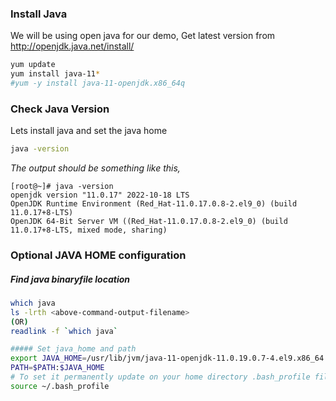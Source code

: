### Install Java
We will be using open java for our demo, Get latest version from http://openjdk.java.net/install/
```sh
yum update
yum install java-11*
#yum -y install java-11-openjdk.x86_64q
```

### Check Java Version
Lets install java and set the java home
```sh
java -version
```

_The output should be something like this,_
```
[root@~]# java -version
openjdk version "11.0.17" 2022-10-18 LTS
OpenJDK Runtime Environment (Red_Hat-11.0.17.0.8-2.el9_0) (build 11.0.17+8-LTS)
OpenJDK 64-Bit Server VM ((Red_Hat-11.0.17.0.8-2.el9_0) (build 11.0.17+8-LTS, mixed mode, sharing)
```

### Optional JAVA HOME configuration
##### Find java binaryfile location
```sh
which java
ls -lrth <above-command-output-filename>
(OR)
readlink -f `which java`
```
```sh
##### Set java_home and path
export JAVA_HOME=/usr/lib/jvm/java-11-openjdk-11.0.19.0.7-4.el9.x86_64
PATH=$PATH:$JAVA_HOME
# To set it permanently update on your home directory .bash_profile file
source ~/.bash_profile
```

